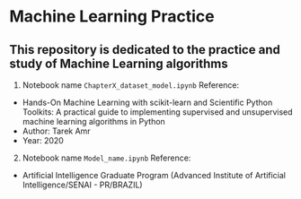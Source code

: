 # Machine Learning Practice
## This repository is dedicated to the practice and study of Machine Learning algorithms
1) Notebook name `ChapterX_dataset_model.ipynb`
Reference:
- Hands-On Machine Learning with scikit-learn and Scientific Python Toolkits: A practical guide to implementing supervised and unsupervised machine learning algorithms in Python
- Author: Tarek Amr
- Year: 2020
2) Notebook name `Model_name.ipynb`
Reference:
- Artificial Intelligence Graduate Program (Advanced Institute of Artificial Intelligence/SENAI - PR/BRAZIL)
